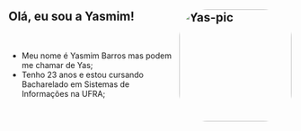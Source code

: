 <div>
<h2> Olá, eu sou a Yasmim!
<img align="right" alt="Yas-pic" height="200" style="border-radius:50px;" src="https://cdn.discordapp.com/attachments/865418254964883497/1044446223362424882/ezgif.com-gif-maker_1.gif">
</h2><br>
<ul>
  <li> Meu nome é Yasmim Barros mas podem me chamar de Yas;</li>
  <li> Tenho 23 anos e estou cursando Bacharelado em Sistemas de Informações na UFRA;</li>
</ul>
</div>
